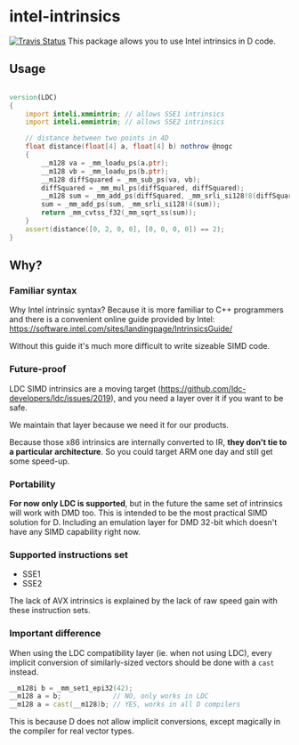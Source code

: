 # intel-intrinsics

[![Travis Status](https://travis-ci.org/AuburnSounds/intel-intrinsics.svg?branch=master)](https://travis-ci.org/AuburnSounds/intel-intrinsics)
This package allows you to use Intel intrinsics in D code.

## Usage

```d

version(LDC)
{
    import inteli.xmmintrin; // allows SSE1 intrinsics
    import inteli.emmintrin; // allows SSE2 intrinsics

    // distance between two points in 4D
    float distance(float[4] a, float[4] b) nothrow @nogc
    {
        __m128 va = _mm_loadu_ps(a.ptr);
        __m128 vb = _mm_loadu_ps(b.ptr);
        __m128 diffSquared = _mm_sub_ps(va, vb);
        diffSquared = _mm_mul_ps(diffSquared, diffSquared);
        __m128 sum = _mm_add_ps(diffSquared, _mm_srli_si128!8(diffSquared));
        sum = _mm_add_ps(sum, _mm_srli_si128!4(sum));
        return _mm_cvtss_f32(_mm_sqrt_ss(sum));
    }
    assert(distance([0, 2, 0, 0], [0, 0, 0, 0]) == 2);
}

```

## Why?

### Familiar syntax

Why Intel intrinsic syntax? Because it is more familiar to C++ programmers
and there is a convenient online guide provided by Intel:
https://software.intel.com/sites/landingpage/IntrinsicsGuide/

Without this guide it's much more difficult to write sizeable SIMD code.

### Future-proof

LDC SIMD intrinsics are a moving target (https://github.com/ldc-developers/ldc/issues/2019),
and you need a layer over it if you want to be safe.

We maintain that layer because we need it for our products.

Because those x86 intrinsics are internally converted to IR, **they don't tie to a particular architecture**.
So you could target ARM one day and still get some speed-up.


### Portability

**For now only LDC is supported**, but in the future the same set of intrinsics will work with DMD too.
This is intended to be the most practical SIMD solution for D.
Including an emulation layer for DMD 32-bit which doesn't have any SIMD capability right now.


### Supported instructions set

- SSE1
- SSE2

The lack of AVX intrinsics is explained by the lack of raw speed gain with these instruction sets.

### Important difference

When using the LDC compatibility layer (ie. when not using LDC), every implicit conversion of similarly-sized vectors
should be done with a `cast` instead.

```d
__m128i b = _mm_set1_epi32(42);
__m128 a = b;             // NO, only works in LDC
__m128 a = cast(__m128)b; // YES, works in all D compilers

```

This is because D does not allow implicit conversions, except magically in the compiler for real vector types.
